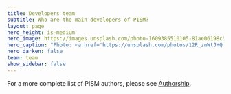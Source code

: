 ```yaml
---
title: Developers team
subtitle: Who are the main developers of PISM?
layout: page
hero_height: is-medium
hero_image: https://images.unsplash.com/photo-1609385510105-81ae06198c53
hero_caption: "Photo: <a href='https://unsplash.com/photos/12R_znWtJHQ'>D. Shaw / Unsplash</a>"
hero_darken: false
team: team
show_sidebar: false
---
```


For a more complete list of PISM authors, please see [Authorship](/docs/authorship.html).
